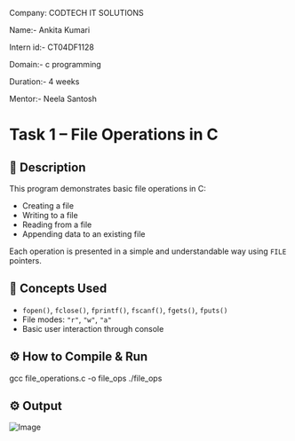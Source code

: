 Company: CODTECH IT SOLUTIONS 

Name:- Ankita Kumari 

Intern id:- CT04DF1128

Domain:- c programming 

Duration:- 4 weeks

Mentor:- Neela Santosh



# Task 1 – File Operations in C

## 📄 Description

This program demonstrates basic file operations in C:
- Creating a file
- Writing to a file
- Reading from a file
- Appending data to an existing file

Each operation is presented in a simple and understandable way using `FILE` pointers.

## 🧠 Concepts Used
- `fopen()`, `fclose()`, `fprintf()`, `fscanf()`, `fgets()`, `fputs()`
- File modes: `"r"`, `"w"`, `"a"`
- Basic user interaction through console

## ⚙️ How to Compile & Run

gcc file_operations.c -o file_ops
./file_ops


## ⚙️ Output


![Image](https://github.com/user-attachments/assets/32896054-ac8d-4f07-8a64-ba022fed1501)
